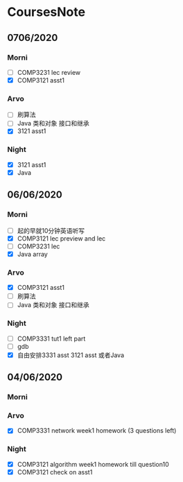 # CoursesNote

## 0706/2020

### Morni

- [ ] COMP3231 lec review
- [x] COMP3121 asst1

### Arvo

- [ ] 刷算法
- [ ] Java 类和对象 接口和继承
- [x] 3121 asst1

### Night

- [x] 3121 asst1
- [x] Java

## 06/06/2020

### Morni

- [ ] 起的早就10分钟英语听写
- [x] COMP3121 lec preview and lec
- [ ] COMP3231 lec
- [x] Java array

### Arvo

- [x] COMP3121 asst1
- [ ] 刷算法
- [ ] Java 类和对象 接口和继承

### Night

- [ ] COMP3331 tut1 left part
- [ ] gdb
- [x] 自由安排3331 asst 3121 asst 或者Java

## 04/06/2020

### Morni

### Arvo

- [x] COMP3331 network week1 homework (3 questions left)

### Night

- [x] COMP3121 algorithm week1 homework till question10
- [x] COMP3121 check on asst1
